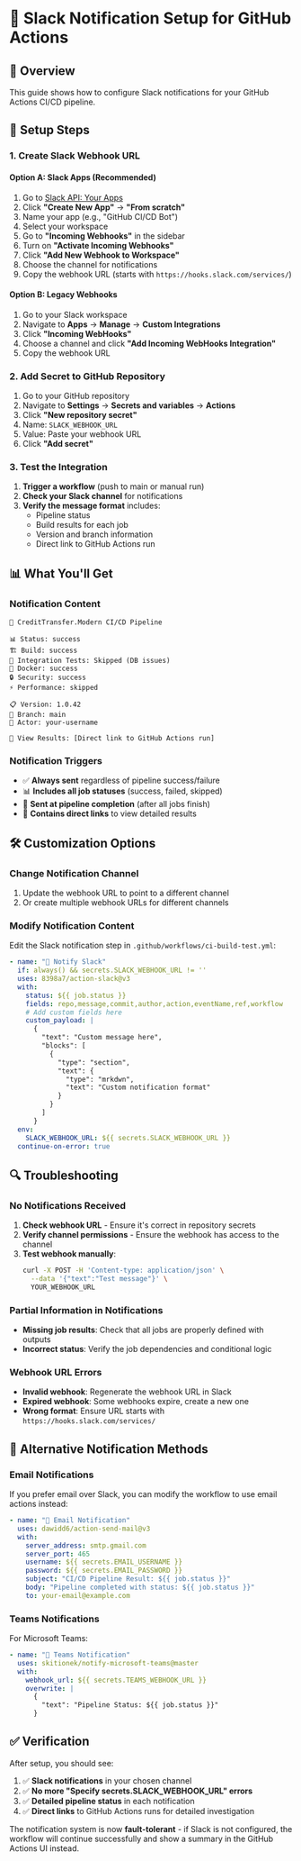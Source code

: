 # 📧 Slack Notification Setup for GitHub Actions

## 🎯 Overview
This guide shows how to configure Slack notifications for your GitHub Actions CI/CD pipeline.

## 🔧 Setup Steps

### 1. Create Slack Webhook URL

#### Option A: Slack Apps (Recommended)
1. Go to [Slack API: Your Apps](https://api.slack.com/apps)
2. Click **"Create New App"** → **"From scratch"**
3. Name your app (e.g., "GitHub CI/CD Bot")
4. Select your workspace
5. Go to **"Incoming Webhooks"** in the sidebar
6. Turn on **"Activate Incoming Webhooks"**
7. Click **"Add New Webhook to Workspace"**
8. Choose the channel for notifications
9. Copy the webhook URL (starts with `https://hooks.slack.com/services/`)

#### Option B: Legacy Webhooks
1. Go to your Slack workspace
2. Navigate to **Apps** → **Manage** → **Custom Integrations**
3. Click **"Incoming WebHooks"**
4. Choose a channel and click **"Add Incoming WebHooks Integration"**
5. Copy the webhook URL

### 2. Add Secret to GitHub Repository

1. Go to your GitHub repository
2. Navigate to **Settings** → **Secrets and variables** → **Actions**
3. Click **"New repository secret"**
4. Name: `SLACK_WEBHOOK_URL`
5. Value: Paste your webhook URL
6. Click **"Add secret"**

### 3. Test the Integration

1. **Trigger a workflow** (push to main or manual run)
2. **Check your Slack channel** for notifications
3. **Verify the message format** includes:
   - Pipeline status
   - Build results for each job
   - Version and branch information
   - Direct link to GitHub Actions run

## 📊 What You'll Get

### Notification Content
```
🚀 CreditTransfer.Modern CI/CD Pipeline

📊 Status: success
🏗️ Build: success
🧪 Integration Tests: Skipped (DB issues)
🐳 Docker: success
🔒 Security: success
⚡ Performance: skipped

📋 Version: 1.0.42
🌿 Branch: main
👤 Actor: your-username

🔗 View Results: [Direct link to GitHub Actions run]
```

### Notification Triggers
- ✅ **Always sent** regardless of pipeline success/failure
- 📊 **Includes all job statuses** (success, failed, skipped)
- 🔄 **Sent at pipeline completion** (after all jobs finish)
- 🎯 **Contains direct links** to view detailed results

## 🛠️ Customization Options

### Change Notification Channel
1. Update the webhook URL to point to a different channel
2. Or create multiple webhook URLs for different channels

### Modify Notification Content
Edit the Slack notification step in `.github/workflows/ci-build-test.yml`:

```yaml
- name: "📧 Notify Slack"
  if: always() && secrets.SLACK_WEBHOOK_URL != ''
  uses: 8398a7/action-slack@v3
  with:
    status: ${{ job.status }}
    fields: repo,message,commit,author,action,eventName,ref,workflow
    # Add custom fields here
    custom_payload: |
      {
        "text": "Custom message here",
        "blocks": [
          {
            "type": "section",
            "text": {
              "type": "mrkdwn",
              "text": "Custom notification format"
            }
          }
        ]
      }
  env:
    SLACK_WEBHOOK_URL: ${{ secrets.SLACK_WEBHOOK_URL }}
  continue-on-error: true
```

## 🔍 Troubleshooting

### No Notifications Received
1. **Check webhook URL** - Ensure it's correct in repository secrets
2. **Verify channel permissions** - Ensure the webhook has access to the channel
3. **Test webhook manually**:
   ```bash
   curl -X POST -H 'Content-type: application/json' \
     --data '{"text":"Test message"}' \
     YOUR_WEBHOOK_URL
   ```

### Partial Information in Notifications
- **Missing job results**: Check that all jobs are properly defined with outputs
- **Incorrect status**: Verify the job dependencies and conditional logic

### Webhook URL Errors
- **Invalid webhook**: Regenerate the webhook URL in Slack
- **Expired webhook**: Some webhooks expire, create a new one
- **Wrong format**: Ensure URL starts with `https://hooks.slack.com/services/`

## 🎯 Alternative Notification Methods

### Email Notifications
If you prefer email over Slack, you can modify the workflow to use email actions instead:

```yaml
- name: "📧 Email Notification"
  uses: dawidd6/action-send-mail@v3
  with:
    server_address: smtp.gmail.com
    server_port: 465
    username: ${{ secrets.EMAIL_USERNAME }}
    password: ${{ secrets.EMAIL_PASSWORD }}
    subject: "CI/CD Pipeline Result: ${{ job.status }}"
    body: "Pipeline completed with status: ${{ job.status }}"
    to: your-email@example.com
```

### Teams Notifications
For Microsoft Teams:

```yaml
- name: "📧 Teams Notification"
  uses: skitionek/notify-microsoft-teams@master
  with:
    webhook_url: ${{ secrets.TEAMS_WEBHOOK_URL }}
    overwrite: |
      {
        "text": "Pipeline Status: ${{ job.status }}"
      }
```

## ✅ Verification

After setup, you should see:
1. ✅ **Slack notifications** in your chosen channel
2. ✅ **No more "Specify secrets.SLACK_WEBHOOK_URL" errors**
3. ✅ **Detailed pipeline status** in each notification
4. ✅ **Direct links** to GitHub Actions runs for detailed investigation

The notification system is now **fault-tolerant** - if Slack is not configured, the workflow will continue successfully and show a summary in the GitHub Actions UI instead. 
